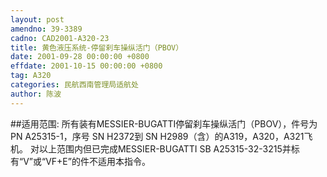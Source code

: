 ```yaml
---
layout: post
amendno: 39-3389
cadno: CAD2001-A320-23
title: 黄色液压系统-停留刹车操纵活门（PBOV）
date: 2001-09-28 00:00:00 +0800
effdate: 2001-10-15 00:00:00 +0800
tag: A320
categories: 民航西南管理局适航处
author: 陈波
---
```


##适用范围:
所有装有MESSIER-BUGATTI停留刹车操纵活门（PBOV），件号为PN A25315-1，序号 SN H2372到 SN H2989（含）的A319，A320，A321飞机。
对以上范围内但已完成MESSIER-BUGATTI SB A25315-32-3215并标有“V”或“VF+E”的件不适用本指令。

